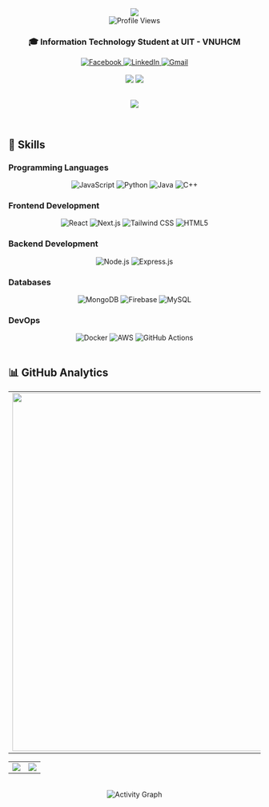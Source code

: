 <div align="center">
<img src="https://readme-typing-svg.herokuapp.com/?font=Righteous&size=35&center=true&vCenter=true&width=500&height=70&duration=4000&lines=Aloha!+👋;+I'm+Vo+Nhat+Phuong!;" />
</div>

<div align="center">
  <img src="https://komarev.com/ghpvc/?username=vonhatphuongahihi&color=7F52FF&style=flat-square" alt="Profile Views" />
</div>

<div align="center">
  <h3>🎓 Information Technology Student at UIT - VNUHCM</h3>
</div>

<div align="center">
  <a href="https://www.facebook.com/phuong.vonhat.tuhy/" target="_blank">
    <img src="https://img.shields.io/badge/Facebook-1877F2?style=for-the-badge&logo=facebook&logoColor=white" alt="Facebook" />
  </a>
  <a href="https://www.linkedin.com/in/your-linkedin" target="_blank">
    <img src="https://img.shields.io/badge/LinkedIn-0077B5?style=for-the-badge&logo=linkedin&logoColor=white" alt="LinkedIn" />
  </a>
  <a href="mailto:22521172@gm.uit.edu.vn">
    <img src="https://img.shields.io/badge/Gmail-D14836?style=for-the-badge&logo=gmail&logoColor=white" alt="Gmail" />
  </a>
</div>

<br/>

<div align="center">
 <img src="https://github-readme-stats.vercel.app/api?username=vonhatphuongahihi&theme=default&show_icons=true&hide_border=true&count_private=true" />
  <img src="https://github-readme-stats.vercel.app/api/top-langs/?username=vonhatphuongahihi&show_icons=true&hide_border=true&layout=compact" />
</div>
<br/>
<p align="center">
  <img src="https://github-readme-streak-stats.herokuapp.com/?user=vonhatphuongahihi&hide_border=true" />
</p>

<br/>

## 🚀 Skills

### Programming Languages
<div align="center">
  <img src="https://img.shields.io/badge/JavaScript-F7DF1E?style=for-the-badge&logo=javascript&logoColor=black" alt="JavaScript" />
  <img src="https://img.shields.io/badge/Python-3776AB?style=for-the-badge&logo=python&logoColor=white" alt="Python" />
  <img src="https://img.shields.io/badge/Java-ED8B00?style=for-the-badge&logo=openjdk&logoColor=white" alt="Java" />
  <img src="https://img.shields.io/badge/C++-00599C?style=for-the-badge&logo=c%2B%2B&logoColor=white" alt="C++" />
</div>

### Frontend Development
<div align="center">
  <img src="https://img.shields.io/badge/React-61DAFB?style=for-the-badge&logo=react&logoColor=black" alt="React" />
  <img src="https://img.shields.io/badge/Next.js-000000?style=for-the-badge&logo=nextdotjs&logoColor=white" alt="Next.js" />
  <img src="https://img.shields.io/badge/TailwindCSS-38B2AC?style=for-the-badge&logo=tailwind-css&logoColor=white" alt="Tailwind CSS" />
  <img src="https://img.shields.io/badge/HTML5-E34F26?style=for-the-badge&logo=html5&logoColor=white" alt="HTML5" />
</div>

### Backend Development
<div align="center">
  <img src="https://img.shields.io/badge/Node.js-339933?style=for-the-badge&logo=nodedotjs&logoColor=white" alt="Node.js" />
  <img src="https://img.shields.io/badge/Express.js-000000?style=for-the-badge&logo=express&logoColor=white" alt="Express.js" />
</div>

### Databases
<div align="center">
  <img src="https://img.shields.io/badge/MongoDB-47A248?style=for-the-badge&logo=mongodb&logoColor=white" alt="MongoDB" />
  <img src="https://img.shields.io/badge/Firebase-FFCA28?style=for-the-badge&logo=firebase&logoColor=white" alt="Firebase" />
  <img src="https://img.shields.io/badge/MySQL-4479A1?style=for-the-badge&logo=mysql&logoColor=white" alt="MySQL" />
</div>

### DevOps
<div align="center">
  <img src="https://img.shields.io/badge/Docker-2496ED?style=for-the-badge&logo=docker&logoColor=white" alt="Docker" />
  <img src="https://img.shields.io/badge/AWS-FF9900?style=for-the-badge&logo=amazonaws&logoColor=white" alt="AWS" />
  <img src="https://img.shields.io/badge/GitHub%20Actions-2088FF?style=for-the-badge&logo=githubactions&logoColor=white" alt="GitHub Actions" />
</div>

<br/>

## 📊 GitHub Analytics

<div align="center">
<table>
  <tbody>
    <tr>
      <td>
        <a href="https://github-profile-summary-cards.vercel.app/api/cards/profile-details?username=vonhatphuongahihi">
          <img width="715" src="https://github-profile-summary-cards.vercel.app/api/cards/profile-details?username=vonhatphuongahihi&theme=github"/>
        </a>
      </td>
    </tr>
  </tbody>
</table>

<table align="center">
  <tbody>
    <tr>
      <td>
        <a href="https://github-profile-summary-cards.vercel.app/api/cards/stats?username=vonhatphuongahihi">
          <img src="https://github-profile-summary-cards.vercel.app/api/cards/stats?username=vonhatphuongahihi&theme=github"/>
        </a>
      </td>
      <td>
        <a href="https://github-profile-summary-cards.vercel.app/api/cards/productive-time?username=vonhatphuongahihi0">
          <img src="https://github-profile-summary-cards.vercel.app/api/cards/productive-time?username=vonhatphuongahihi&theme=github"/>
        </a>
      </td>
    </tr>
  </tbody>
</table>
</div>

<br/>

<div align="center">
  <img src="https://github-readme-activity-graph.vercel.app/graph?username=vonhatphuongahihi&theme=radical&hide_border=true" alt="Activity Graph" />
</div>
